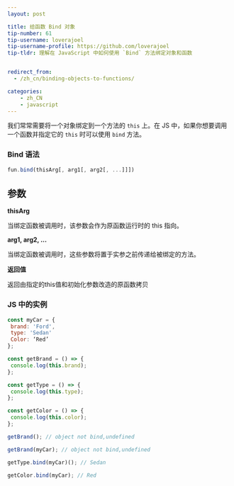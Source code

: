 ```yaml
---
layout: post

title: 给函数 Bind 对象
tip-number: 61
tip-username: loverajoel 
tip-username-profile: https://github.com/loverajoel
tip-tldr: 理解在 JavaScript 中如何使用 `Bind` 方法绑定对象和函数


redirect_from:
  - /zh_cn/binding-objects-to-functions/

categories:
    - zh_CN
    - javascript
---
```


我们常常需要将一个对象绑定到一个方法的 `this` 上。在 JS 中，如果你想要调用一个函数并指定它的 `this` 时可以使用 `bind` 方法。

### Bind 语法

```js
fun.bind(thisArg[, arg1[, arg2[, ...]]])
```

## 参数
**thisArg**

当绑定函数被调用时，该参数会作为原函数运行时的 this 指向。

**arg1, arg2, ...**

当绑定函数被调用时，这些参数将置于实参之前传递给被绑定的方法。

**返回值**

返回由指定的this值和初始化参数改造的原函数拷贝

### JS 中的实例

```js
const myCar = {
 brand: 'Ford',
 type: 'Sedan'
 Color: ‘Red’
};

const getBrand = () => {
 console.log(this.brand);
};

const getType = () => {
 console.log(this.type);
};

const getColor = () => {
 console.log(this.color);
};

getBrand(); // object not bind,undefined

getBrand(myCar); // object not bind,undefined

getType.bind(myCar)(); // Sedan

getColor.bind(myCar); // Red

```